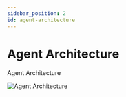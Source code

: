 ```yaml
---
sidebar_position: 2
id: agent-architecture
---
```


# Agent Architecture
Agent Architecture

![Agent Architecture](https://superagi.com/wp-content/uploads/2023/06/Agent-Architecture.png)
